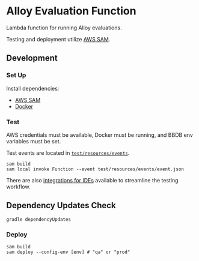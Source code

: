 # Alloy Evaluation Function

Lambda function for running Alloy evaluations.

Testing and deployment utilize [AWS SAM](https://aws.amazon.com/serverless/sam/).

## Development

### Set Up

Install dependencies:
- [AWS SAM](https://docs.aws.amazon.com/serverless-application-model/latest/developerguide/serverless-sam-cli-install.html)
- [Docker](https://docs.docker.com/get-docker/)

### Test

AWS credentials must be available, Docker must be running, and BBDB env variables must be set.

Test events are located in [`test/resources/events`](test/resources/events).

```shell
sam build
sam local invoke Function --event test/resources/events/event.json
```

There are also [integrations for IDEs](https://aws.amazon.com/getting-started/tools-sdks/#IDE_and_IDE_Toolkits) available to streamline the testing workflow.

## Dependency Updates Check

```shell
gradle dependencyUpdates
```

### Deploy
```shell
sam build
sam deploy --config-env [env] # "qa" or "prod"
```
